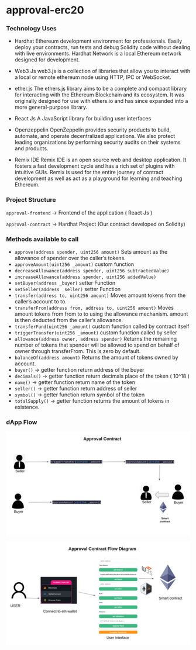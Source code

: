 # approval-erc20

### Technology Uses

- Hardhat
  Ethereum development environment for professionals. Easily deploy your contracts, run tests and debug Solidity code without dealing with live environments. Hardhat Network is a local Ethereum network designed for development.

- Web3 Js
    web3.js is a collection of libraries that allow you to interact with a local or remote ethereum node using HTTP, IPC or WebSocket.

- ether.js
    The ethers.js library aims to be a complete and compact library for interacting with the Ethereum Blockchain and its ecosystem. It was originally designed for use with ethers.io and has since expanded into a more general-purpose library.

- React Js
    A JavaScript library for building user interfaces

- Openzeppelin
    OpenZeppelin provides security products to build, automate, and operate decentralized applications. We also protect leading organizations by performing security audits on their systems and products.

- Remix IDE
    Remix IDE is an open source web and desktop application. It fosters a fast development cycle and has a rich set of plugins with intuitive GUIs. Remix is used for the entire journey of contract development as well as act as a playground for learning and teaching Ethereum.

### Project Structure
`approval-frontend` -> Frontend of the application ( React Js )

`approval-contract` -> Hardhat Project (Our contract developed on Solidity)

### Methods available to call

- `approve(address spender, uint256 amount)` Sets amount as the allowance of spender over the caller’s tokens.
- `approveAmount(uint256 _amount)` custom function 
- `decreaseAllowance(address spender, uint256 subtractedValue)`
- `increaseAllowance(address spender, uint256 addedValue)`
- `setBuyer(address _buyer)` setter Function
- `setSeller(address _seller)` setter Function
- `transfer(address to, uint256 amount)` Moves amount tokens from the caller’s account to to.
- `transferFrom(address from, address to, uint256 amount)` Moves amount tokens from from to to using the allowance mechanism. amount is then deducted from the caller’s allowance.
- `transferFund(uint256 _amount)` custom function called by contract itself
- `triggerTransfer(uint256 _amount)` custom function called by seller
- `allowance(address owner, address spender)` Returns the remaining number of tokens that spender will be allowed to spend on behalf of owner through transferFrom. This is zero by default.
- `balanceOf(address amount)` Returns the amount of tokens owned by account.
- `buyer()` -> getter function return address of the buyer
- `decimals()`  -> getter function return decimals place of the token ( 10^18 )
- `name()` -> getter function return name of the token
- `seller()` -> getter function return address of seller
- `symbol()` -> getter function return symbol of the token
- `totalSupply()` -> getter function returns the amount of tokens in existence.


### dApp Flow
![image1](1.png "flow diagram")

![image2](2.png "flow diagram")